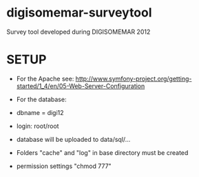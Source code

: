 digisomemar-surveytool
======================

Survey tool developed during DIGISOMEMAR 2012

SETUP
=====

* For the Apache see: http://www.symfony-project.org/getting-started/1_4/en/05-Web-Server-Configuration

* For the database:
 * dbname = digi12
 * login: root/root
 * database will be uploaded to data/sql/...
 
* Folders "cache" and "log" in base directory must be created
 * permission settings "chmod 777"
